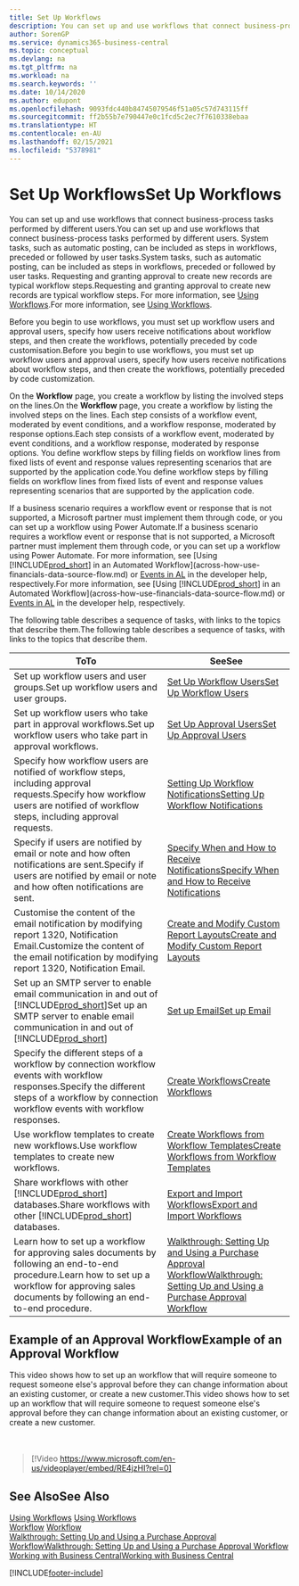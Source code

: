 ```yaml
---
title: Set Up Workflows
description: You can set up and use workflows that connect business-process tasks performed by different users. Learn about the different steps you must take.
author: SorenGP
ms.service: dynamics365-business-central
ms.topic: conceptual
ms.devlang: na
ms.tgt_pltfrm: na
ms.workload: na
ms.search.keywords: ''
ms.date: 10/14/2020
ms.author: edupont
ms.openlocfilehash: 9093fdc440b84745079546f51a05c57d743115ff
ms.sourcegitcommit: ff2b55b7e790447e0c1fcd5c2ec7f7610338ebaa
ms.translationtype: HT
ms.contentlocale: en-AU
ms.lasthandoff: 02/15/2021
ms.locfileid: "5378981"
---
```

# <a name="set-up-workflows"></a><span data-ttu-id="cbbe4-104">Set Up Workflows</span><span class="sxs-lookup"><span data-stu-id="cbbe4-104">Set Up Workflows</span></span>

<span data-ttu-id="cbbe4-105">You can set up and use workflows that connect business-process tasks performed by different users.</span><span class="sxs-lookup"><span data-stu-id="cbbe4-105">You can set up and use workflows that connect business-process tasks performed by different users.</span></span> <span data-ttu-id="cbbe4-106">System tasks, such as automatic posting, can be included as steps in workflows, preceded or followed by user tasks.</span><span class="sxs-lookup"><span data-stu-id="cbbe4-106">System tasks, such as automatic posting, can be included as steps in workflows, preceded or followed by user tasks.</span></span> <span data-ttu-id="cbbe4-107">Requesting and granting approval to create new records are typical workflow steps.</span><span class="sxs-lookup"><span data-stu-id="cbbe4-107">Requesting and granting approval to create new records are typical workflow steps.</span></span> <span data-ttu-id="cbbe4-108">For more information, see [Using Workflows](across-use-workflows.md).</span><span class="sxs-lookup"><span data-stu-id="cbbe4-108">For more information, see [Using Workflows](across-use-workflows.md).</span></span>  

 <span data-ttu-id="cbbe4-109">Before you begin to use workflows, you must set up workflow users and approval users, specify how users receive notifications about workflow steps, and then create the workflows, potentially preceded by code customisation.</span><span class="sxs-lookup"><span data-stu-id="cbbe4-109">Before you begin to use workflows, you must set up workflow users and approval users, specify how users receive notifications about workflow steps, and then create the workflows, potentially preceded by code customization.</span></span>  

 <span data-ttu-id="cbbe4-110">On the **Workflow** page, you create a workflow by listing the involved steps on the lines.</span><span class="sxs-lookup"><span data-stu-id="cbbe4-110">On the **Workflow** page, you create a workflow by listing the involved steps on the lines.</span></span> <span data-ttu-id="cbbe4-111">Each step consists of a workflow event, moderated by event conditions, and a workflow response, moderated by response options.</span><span class="sxs-lookup"><span data-stu-id="cbbe4-111">Each step consists of a workflow event, moderated by event conditions, and a workflow response, moderated by response options.</span></span> <span data-ttu-id="cbbe4-112">You define workflow steps by filling fields on workflow lines from fixed lists of event and response values representing scenarios that are supported by the application code.</span><span class="sxs-lookup"><span data-stu-id="cbbe4-112">You define workflow steps by filling fields on workflow lines from fixed lists of event and response values representing scenarios that are supported by the application code.</span></span>  

 <span data-ttu-id="cbbe4-113">If a business scenario requires a workflow event or response that is not supported, a Microsoft partner must implement them through code, or you can set up a workflow using Power Automate.</span><span class="sxs-lookup"><span data-stu-id="cbbe4-113">If a business scenario requires a workflow event or response that is not supported, a Microsoft partner must implement them through code, or you can set up a workflow using Power Automate.</span></span> <span data-ttu-id="cbbe4-114">For more information, see [Using [!INCLUDE[prod_short](includes/prod_short.md)] in an Automated Workflow](across-how-use-financials-data-source-flow.md) or [Events in AL](/dynamics365/business-central/dev-itpro/developer/devenv-events-in-al) in the developer help, respectively.</span><span class="sxs-lookup"><span data-stu-id="cbbe4-114">For more information, see [Using [!INCLUDE[prod_short](includes/prod_short.md)] in an Automated Workflow](across-how-use-financials-data-source-flow.md) or [Events in AL](/dynamics365/business-central/dev-itpro/developer/devenv-events-in-al) in the developer help, respectively.</span></span>

 <span data-ttu-id="cbbe4-115">The following table describes a sequence of tasks, with links to the topics that describe them.</span><span class="sxs-lookup"><span data-stu-id="cbbe4-115">The following table describes a sequence of tasks, with links to the topics that describe them.</span></span>  

|<span data-ttu-id="cbbe4-116">**To**</span><span class="sxs-lookup"><span data-stu-id="cbbe4-116">**To**</span></span>|<span data-ttu-id="cbbe4-117">**See**</span><span class="sxs-lookup"><span data-stu-id="cbbe4-117">**See**</span></span>|  
|------------|-------------|  
|<span data-ttu-id="cbbe4-118">Set up workflow users and user groups.</span><span class="sxs-lookup"><span data-stu-id="cbbe4-118">Set up workflow users and user groups.</span></span>|[<span data-ttu-id="cbbe4-119">Set Up Workflow Users</span><span class="sxs-lookup"><span data-stu-id="cbbe4-119">Set Up Workflow Users</span></span>](across-how-to-set-up-workflow-users.md)|  
|<span data-ttu-id="cbbe4-120">Set up workflow users who take part in approval workflows.</span><span class="sxs-lookup"><span data-stu-id="cbbe4-120">Set up workflow users who take part in approval workflows.</span></span>|[<span data-ttu-id="cbbe4-121">Set Up Approval Users</span><span class="sxs-lookup"><span data-stu-id="cbbe4-121">Set Up Approval Users</span></span>](across-how-to-set-up-approval-users.md)|  
|<span data-ttu-id="cbbe4-122">Specify how workflow users are notified of workflow steps, including approval requests.</span><span class="sxs-lookup"><span data-stu-id="cbbe4-122">Specify how workflow users are notified of workflow steps, including approval requests.</span></span>|[<span data-ttu-id="cbbe4-123">Setting Up Workflow Notifications</span><span class="sxs-lookup"><span data-stu-id="cbbe4-123">Setting Up Workflow Notifications</span></span>](across-setting-up-workflow-notifications.md)|  
|<span data-ttu-id="cbbe4-124">Specify if users are notified by email or note and how often notifications are sent.</span><span class="sxs-lookup"><span data-stu-id="cbbe4-124">Specify if users are notified by email or note and how often notifications are sent.</span></span>|[<span data-ttu-id="cbbe4-125">Specify When and How to Receive Notifications</span><span class="sxs-lookup"><span data-stu-id="cbbe4-125">Specify When and How to Receive Notifications</span></span>](across-how-to-specify-when-and-how-to-receive-notifications.md)|  
|<span data-ttu-id="cbbe4-126">Customise the content of the email notification by modifying report 1320, Notification Email.</span><span class="sxs-lookup"><span data-stu-id="cbbe4-126">Customize the content of the email notification by modifying report 1320, Notification Email.</span></span>|[<span data-ttu-id="cbbe4-127">Create and Modify Custom Report Layouts</span><span class="sxs-lookup"><span data-stu-id="cbbe4-127">Create and Modify Custom Report Layouts</span></span>](ui-how-create-custom-report-layout.md)|  
|<span data-ttu-id="cbbe4-128">Set up an SMTP server to enable email communication in and out of [!INCLUDE[prod_short](includes/prod_short.md)]</span><span class="sxs-lookup"><span data-stu-id="cbbe4-128">Set up an SMTP server to enable email communication in and out of [!INCLUDE[prod_short](includes/prod_short.md)]</span></span>|[<span data-ttu-id="cbbe4-129">Set up Email</span><span class="sxs-lookup"><span data-stu-id="cbbe4-129">Set up Email</span></span>](admin-how-setup-email.md)|
|<span data-ttu-id="cbbe4-130">Specify the different steps of a workflow by connection workflow events with workflow responses.</span><span class="sxs-lookup"><span data-stu-id="cbbe4-130">Specify the different steps of a workflow by connection workflow events with workflow responses.</span></span>|[<span data-ttu-id="cbbe4-131">Create Workflows</span><span class="sxs-lookup"><span data-stu-id="cbbe4-131">Create Workflows</span></span>](across-how-to-create-workflows.md)|  
|<span data-ttu-id="cbbe4-132">Use workflow templates to create new workflows.</span><span class="sxs-lookup"><span data-stu-id="cbbe4-132">Use workflow templates to create new workflows.</span></span>|[<span data-ttu-id="cbbe4-133">Create Workflows from Workflow Templates</span><span class="sxs-lookup"><span data-stu-id="cbbe4-133">Create Workflows from Workflow Templates</span></span>](across-how-to-create-workflows-from-workflow-templates.md)|  
|<span data-ttu-id="cbbe4-134">Share workflows with other [!INCLUDE[prod_short](includes/prod_short.md)] databases.</span><span class="sxs-lookup"><span data-stu-id="cbbe4-134">Share workflows with other [!INCLUDE[prod_short](includes/prod_short.md)] databases.</span></span>|[<span data-ttu-id="cbbe4-135">Export and Import Workflows</span><span class="sxs-lookup"><span data-stu-id="cbbe4-135">Export and Import Workflows</span></span>](across-how-to-export-and-import-workflows.md)|  
|<span data-ttu-id="cbbe4-136">Learn how to set up a workflow for approving sales documents by following an end-to-end procedure.</span><span class="sxs-lookup"><span data-stu-id="cbbe4-136">Learn how to set up a workflow for approving sales documents by following an end-to-end procedure.</span></span>|[<span data-ttu-id="cbbe4-137">Walkthrough: Setting Up and Using a Purchase Approval Workflow</span><span class="sxs-lookup"><span data-stu-id="cbbe4-137">Walkthrough: Setting Up and Using a Purchase Approval Workflow</span></span>](walkthrough-setting-up-and-using-a-purchase-approval-workflow.md)|  

## <a name="example-of-an-approval-workflow"></a><span data-ttu-id="cbbe4-138">Example of an Approval Workflow</span><span class="sxs-lookup"><span data-stu-id="cbbe4-138">Example of an Approval Workflow</span></span>
<span data-ttu-id="cbbe4-139">This video shows how to set up an workflow that will require someone to request someone else's approval before they can change information about an existing customer, or create a new customer.</span><span class="sxs-lookup"><span data-stu-id="cbbe4-139">This video shows how to set up an workflow that will require someone to request someone else's approval before they can change information about an existing customer, or create a new customer.</span></span>  
<br><br>  

> [!Video https://www.microsoft.com/en-us/videoplayer/embed/RE4jzHI?rel=0]

## <a name="see-also"></a><span data-ttu-id="cbbe4-140">See Also</span><span class="sxs-lookup"><span data-stu-id="cbbe4-140">See Also</span></span>  
 <span data-ttu-id="cbbe4-141">[Using Workflows](across-use-workflows.md) </span><span class="sxs-lookup"><span data-stu-id="cbbe4-141">[Using Workflows](across-use-workflows.md) </span></span>  
 <span data-ttu-id="cbbe4-142">[Workflow](across-workflow.md) </span><span class="sxs-lookup"><span data-stu-id="cbbe4-142">[Workflow](across-workflow.md) </span></span>  
 [<span data-ttu-id="cbbe4-143">Walkthrough: Setting Up and Using a Purchase Approval Workflow</span><span class="sxs-lookup"><span data-stu-id="cbbe4-143">Walkthrough: Setting Up and Using a Purchase Approval Workflow</span></span>](walkthrough-setting-up-and-using-a-purchase-approval-workflow.md)  
 [<span data-ttu-id="cbbe4-144">Working with Business Central</span><span class="sxs-lookup"><span data-stu-id="cbbe4-144">Working with Business Central</span></span>](ui-work-product.md)


[!INCLUDE[footer-include](includes/footer-banner.md)]